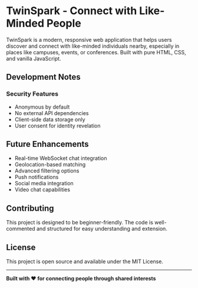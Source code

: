 # TwinSpark - Connect with Like-Minded People

TwinSpark is a modern, responsive web application that helps users discover and connect with like-minded individuals nearby, especially in places like campuses, events, or conferences. Built with pure HTML, CSS, and vanilla JavaScript.

## Development Notes

### Security Features
- Anonymous by default
- No external API dependencies
- Client-side data storage only
- User consent for identity revelation

## Future Enhancements

- Real-time WebSocket chat integration
- Geolocation-based matching
- Advanced filtering options
- Push notifications
- Social media integration
- Video chat capabilities

## Contributing

This project is designed to be beginner-friendly. The code is well-commented and structured for easy understanding and extension.

## License

This project is open source and available under the MIT License.

---

**Built with ❤️ for connecting people through shared interests**

